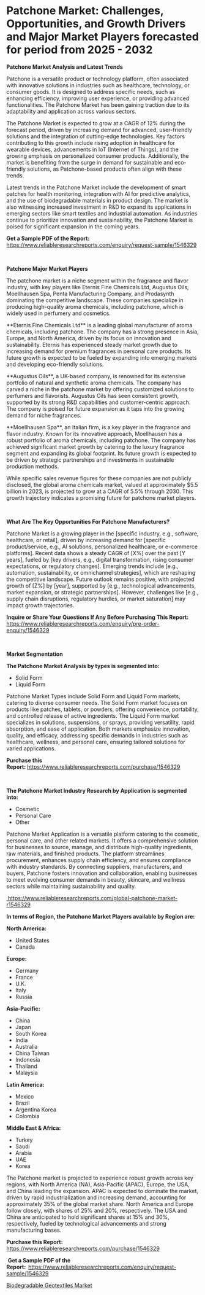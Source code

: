 <p><h1>Patchone Market: Challenges, Opportunities, and Growth Drivers and Major Market Players forecasted for period from 2025 - 2032</h1></p><p><strong>Patchone Market Analysis and Latest Trends</strong></p>
<p><p>Patchone is a versatile product or technology platform, often associated with innovative solutions in industries such as healthcare, technology, or consumer goods. It is designed to address specific needs, such as enhancing efficiency, improving user experience, or providing advanced functionalities. The Patchone Market has been gaining traction due to its adaptability and application across various sectors.</p><p>The Patchone Market is expected to grow at a CAGR of 12% during the forecast period, driven by increasing demand for advanced, user-friendly solutions and the integration of cutting-edge technologies. Key factors contributing to this growth include rising adoption in healthcare for wearable devices, advancements in IoT (Internet of Things), and the growing emphasis on personalized consumer products. Additionally, the market is benefiting from the surge in demand for sustainable and eco-friendly solutions, as Patchone-based products often align with these trends.</p><p>Latest trends in the Patchone Market include the development of smart patches for health monitoring, integration with AI for predictive analytics, and the use of biodegradable materials in product design. The market is also witnessing increased investment in R&D to expand its applications in emerging sectors like smart textiles and industrial automation. As industries continue to prioritize innovation and sustainability, the Patchone Market is poised for significant expansion in the coming years.</p></p>
<p><strong>Get a Sample PDF of the Report:&nbsp;</strong> <a href="https://www.reliableresearchreports.com/enquiry/request-sample/1546329?utm_campaign=2002&utm_medium=2&utm_source=Github&utm_content=ia&utm_term=26012025&utm_id=patchone">https://www.reliableresearchreports.com/enquiry/request-sample/1546329</a></p>
<p>&nbsp;</p>
<p><strong>Patchone Major Market Players</strong></p>
<p><p>The patchone market is a niche segment within the fragrance and flavor industry, with key players like Eternis Fine Chemicals Ltd, Augustus Oils, Moellhausen Spa, Penta Manufacturing Company, and Prodasynth dominating the competitive landscape. These companies specialize in producing high-quality aroma chemicals, including patchone, which is widely used in perfumery and cosmetics.</p><p>**Eternis Fine Chemicals Ltd** is a leading global manufacturer of aroma chemicals, including patchone. The company has a strong presence in Asia, Europe, and North America, driven by its focus on innovation and sustainability. Eternis has experienced steady market growth due to increasing demand for premium fragrances in personal care products. Its future growth is expected to be fueled by expanding into emerging markets and developing eco-friendly solutions.</p><p>**Augustus Oils**, a UK-based company, is renowned for its extensive portfolio of natural and synthetic aroma chemicals. The company has carved a niche in the patchone market by offering customized solutions to perfumers and flavorists. Augustus Oils has seen consistent growth, supported by its strong R&D capabilities and customer-centric approach. The company is poised for future expansion as it taps into the growing demand for niche fragrances.</p><p>**Moellhausen Spa**, an Italian firm, is a key player in the fragrance and flavor industry. Known for its innovative approach, Moellhausen has a robust portfolio of aroma chemicals, including patchone. The company has achieved significant market growth by catering to the luxury fragrance segment and expanding its global footprint. Its future growth is expected to be driven by strategic partnerships and investments in sustainable production methods.</p><p>While specific sales revenue figures for these companies are not publicly disclosed, the global aroma chemicals market, valued at approximately $5.5 billion in 2023, is projected to grow at a CAGR of 5.5% through 2030. This growth trajectory indicates a promising future for patchone market players.</p></p>
<p>&nbsp;</p>
<p><strong>What Are The Key Opportunities For Patchone Manufacturers?</strong></p>
<p><p>Patchone Market is a growing player in the [specific industry, e.g., software, healthcare, or retail], driven by increasing demand for [specific product/service, e.g., AI solutions, personalized healthcare, or e-commerce platforms]. Recent data shows a steady CAGR of [X%] over the past [Y years], fueled by [key drivers, e.g., digital transformation, rising consumer expectations, or regulatory changes]. Emerging trends include [e.g., automation, sustainability, or omnichannel strategies], which are reshaping the competitive landscape. Future outlook remains positive, with projected growth of [Z%] by [year], supported by [e.g., technological advancements, market expansion, or strategic partnerships]. However, challenges like [e.g., supply chain disruptions, regulatory hurdles, or market saturation] may impact growth trajectories.</p></p>
<p><strong>Inquire or Share Your Questions If Any Before Purchasing This Report:</strong> <a href="https://www.reliableresearchreports.com/enquiry/pre-order-enquiry/1546329?utm_campaign=2002&utm_medium=2&utm_source=Github&utm_content=ia&utm_term=26012025&utm_id=patchone">https://www.reliableresearchreports.com/enquiry/pre-order-enquiry/1546329</a></p>
<p>&nbsp;</p>
<p><strong>Market Segmentation</strong></p>
<p><strong>The Patchone Market Analysis by types is segmented into:</strong></p>
<p><ul><li>Solid Form</li><li>Liquid Form</li></ul></p>
<p><p>Patchone Market Types include Solid Form and Liquid Form markets, catering to diverse consumer needs. The Solid Form market focuses on products like patches, tablets, or powders, offering convenience, portability, and controlled release of active ingredients. The Liquid Form market specializes in solutions, suspensions, or sprays, providing versatility, rapid absorption, and ease of application. Both markets emphasize innovation, quality, and efficacy, addressing specific demands in industries such as healthcare, wellness, and personal care, ensuring tailored solutions for varied applications.</p></p>
<p><strong>Purchase this Report:&nbsp;</strong><a href="https://www.reliableresearchreports.com/purchase/1546329?utm_campaign=2002&utm_medium=2&utm_source=Github&utm_content=ia&utm_term=26012025&utm_id=patchone">https://www.reliableresearchreports.com/purchase/1546329</a></p>
<p>&nbsp;</p>
<p><strong>The Patchone Market Industry Research by Application is segmented into:</strong></p>
<p><ul><li>Cosmetic</li><li>Personal Care</li><li>Other</li></ul></p>
<p><p>Patchone Market Application is a versatile platform catering to the cosmetic, personal care, and other related markets. It offers a comprehensive solution for businesses to source, manage, and distribute high-quality ingredients, raw materials, and finished products. The platform streamlines procurement, enhances supply chain efficiency, and ensures compliance with industry standards. By connecting suppliers, manufacturers, and buyers, Patchone fosters innovation and collaboration, enabling businesses to meet evolving consumer demands in beauty, skincare, and wellness sectors while maintaining sustainability and quality.</p></p>
<p><a href="https://www.reliableresearchreports.com/global-patchone-market-r1546329?utm_campaign=2002&utm_medium=2&utm_source=Github&utm_content=ia&utm_term=26012025&utm_id=patchone">&nbsp;https://www.reliableresearchreports.com/global-patchone-market-r1546329</a></p>
<p><strong>In terms of Region, the Patchone Market Players available by Region are:</strong></p>
<p>
    <p> <strong> North America: </strong>
        <ul>
            <li>United States</li>
            <li>Canada</li>
        </ul>
        </p> 
    <p> <strong> Europe: </strong>
        <ul>
            <li>Germany</li>
            <li>France</li>
            <li>U.K.</li>
            <li>Italy</li>
            <li>Russia</li>
        </ul>
        </p> 
    <p> <strong> Asia-Pacific: </strong>
        <ul>
            <li>China</li>
            <li>Japan</li>
            <li>South Korea</li>
            <li>India</li>
            <li>Australia</li>
            <li>China Taiwan</li>
            <li>Indonesia</li>
            <li>Thailand</li>
            <li>Malaysia</li>
        </ul>
        </p> 
    <p> <strong> Latin America: </strong>
        <ul>
            <li>Mexico</li>
            <li>Brazil</li>
            <li>Argentina Korea</li>
            <li>Colombia</li>
        </ul>
        </p> 
    <p> <strong> Middle East & Africa: </strong>
        <ul>
            <li>Turkey</li>
            <li>Saudi</li>
            <li>Arabia</li>
            <li>UAE</li>
            <li>Korea</li>
        </ul>
    </p>
    </p>
<p><p>The Patchone market is projected to experience robust growth across key regions, with North America (NA), Asia-Pacific (APAC), Europe, the USA, and China leading the expansion. APAC is expected to dominate the market, driven by rapid industrialization and increasing demand, accounting for approximately 35% of the global market share. North America and Europe follow closely, with shares of 25% and 20%, respectively. The USA and China are anticipated to hold significant shares at 15% and 30%, respectively, fueled by technological advancements and strong manufacturing bases.</p></p>
<p><strong>Purchase this Report: </strong><a href="https://www.reliableresearchreports.com/purchase/1546329?utm_campaign=2002&utm_medium=2&utm_source=Github&utm_content=ia&utm_term=26012025&utm_id=patchone">https://www.reliableresearchreports.com/purchase/1546329</a></p>
<p>&nbsp;<strong>Get a Sample PDF of the Report:&nbsp;&nbsp;</strong><a href="https://www.reliableresearchreports.com/enquiry/request-sample/1546329?utm_campaign=2002&utm_medium=2&utm_source=Github&utm_content=ia&utm_term=26012025&utm_id=patchone">https://www.reliableresearchreports.com/enquiry/request-sample/1546329</a></p>
<p><strong></strong></p>
<p><p><a href="https://github.com/julyju69/Market-Research-Report-List-5/blob/main/biodegradable-geotextiles-market.md?utm_campaign=2002&utm_medium=2&utm_source=Github&utm_content=ia&utm_term=26012025&utm_id=patchone">Biodegradable Geotextiles Market</a></p></p>